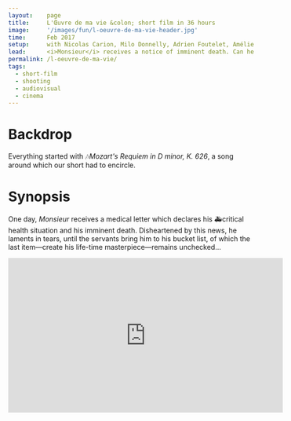 ```yaml
---
layout:    page
title:     L'Œuvre de ma vie &colon; short film in 36 hours
image:     '/images/fun/l-oeuvre-de-ma-vie-header.jpg'
time:      Feb 2017
setup:     with Nicolas Carion, Milo Donnelly, Adrien Foutelet, Amélie Josserand, Guilhem Manchon, and Romain Versaevel; with the support of <i>Champ Libre</i> association and <i>ensmédia</i>.
lead:      <i>Monsieur</i> receives a notice of imminent death. Can he finish his bucket list in time?
permalink: /l-oeuvre-de-ma-vie/
tags:
  - short-film
  - shooting
  - audiovisual
  - cinema
---
```


# Backdrop
Everything started with 🎶<i>Mozart's Requiem in D minor, K. 626</i>, a song around which our short had to encircle.

# Synopsis
One day, *Monsieur* receives a medical letter which declares his 🚑critical health situation and his imminent death. Disheartened by this news, he laments in tears, until the servants bring him to his bucket list, of which the last item—create his life-time masterpiece—remains unchecked…

<div class="e-iframe" markdown="1">
<iframe width="560" height="315" src="https://www.youtube-nocookie.com/embed/wAw07WYBI6k" frameborder="0" allow="accelerometer; autoplay; encrypted-media; gyroscope; picture-in-picture" allowfullscreen></iframe>
</div>